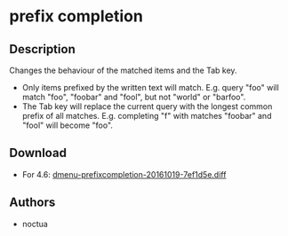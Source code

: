 
prefix completion
=================

Description
-----------

Changes the behaviour of the matched items and the Tab key.

- Only items prefixed by the written text will match. E.g. query "foo" will match "foo", "foobar" and "fool", but not "world" or "barfoo".
- The Tab key will replace the current query with the longest common prefix of all matches. E.g. completing "f" with matches "foobar" and "fool" will become "foo".

Download
--------

* For 4.6: [dmenu-prefixcompletion-20161019-7ef1d5e.diff](dmenu-prefixcompletion-20161019-7ef1d5e.diff)

Authors
-------

* noctua


